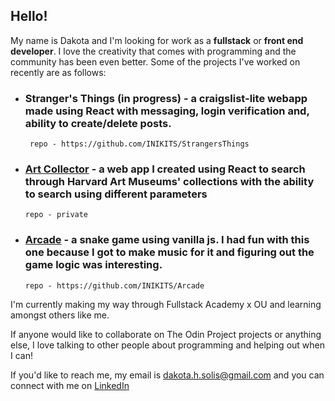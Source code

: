 <!---
INIKITS/INIKITS is a ✨ special ✨ repository because its `README.md` (this file) appears on your GitHub profile.
You can click the Preview link to take a look at your changes.
--->


## Hello!
My name is Dakota and I'm looking for work as a **fullstack** or **front end developer**. I love the creativity that comes with programming and the community has been even better. Some of the projects I've worked on recently are as follows:

- ### Stranger's Things (in progress) - a craigslist-lite webapp made using React with messaging, login verification and, ability to create/delete posts.
       repo - https://github.com/INIKITS/StrangersThings
       
       

- ### [Art Collector](https://deluxe-queijadas-846d7e.netlify.app/) - a web app I created using React to search through Harvard Art Museums' collections with the ability to search using different parameters
      repo - private





- ### [Arcade](https://snazzy-dieffenbachia-89d097.netlify.app/) - a snake game using vanilla js. I had fun with this one because I got to make music for it and figuring out the game logic was interesting.
      repo - https://github.com/INIKITS/Arcade
     
     
     
     

I'm currently making my way through Fullstack Academy x OU and learning amongst others like me.

If anyone would like to collaborate on The Odin Project projects or anything else, I love talking to other people about programming and helping out when I can!

If you'd like to reach me, my email is dakota.h.solis@gmail.com and you can connect with me on [LinkedIn](https://www.linkedin.com/in/dakota-solis-77022377/)
